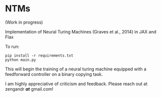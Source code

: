 # NTMs
(Work in progress)


Implementation of Neural Turing Machines (Graves et al., 2014) in JAX and Flax

To run:
```
pip install -r requirements.txt
python main.py
```


This will begin the training of a neural turing machine equipped with a feedforward controller on a binary copying task.

I am highly appreciative of criticism and feedback. Please reach out at zengandr ___at___ gmail.com!
